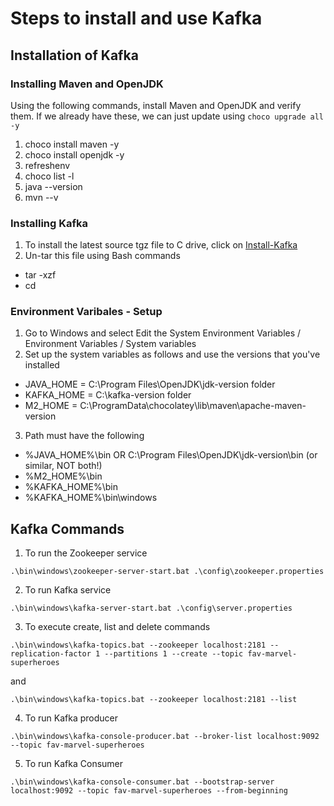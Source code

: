 # Steps to install and use Kafka

## Installation of Kafka

### Installing Maven and OpenJDK

Using the following commands, install Maven and OpenJDK and verify them. If we already have these, we can just update using ``` choco upgrade all -y ```

1. choco install maven -y
1. choco install openjdk -y
1. refreshenv
1. choco list -l
1. java --version
1. mvn --v

### Installing Kafka

1. To install the latest source tgz file to C drive, click on [Install-Kafka](https://kafka.apache.org/quickstart)
1. Un-tar this file using Bash commands
- tar -xzf <filename>
- cd <folder>

### Environment Varibales - Setup

1. Go to Windows and select Edit the System Environment Variables / Environment Variables / System variables
2. Set up the system variables as follows and use the versions that you've installed
- JAVA_HOME = C:\Program Files\OpenJDK\jdk-version folder
- KAFKA_HOME =  C:\kafka-version folder
- M2_HOME = C:\ProgramData\chocolatey\lib\maven\apache-maven-version
3. Path must have the following
- %JAVA_HOME%\bin OR C:\Program Files\OpenJDK\jdk-version\bin (or similar, NOT both!)
- %M2_HOME%\bin
- %KAFKA_HOME%\bin
- %KAFKA_HOME%\bin\windows

## Kafka Commands

1. To run the Zookeeper service

``` .\bin\windows\zookeeper-server-start.bat .\config\zookeeper.properties ```

2. To run Kafka service

``` .\bin\windows\kafka-server-start.bat .\config\server.properties ```

3. To execute create, list and delete commands

``` .\bin\windows\kafka-topics.bat --zookeeper localhost:2181 --replication-factor 1 --partitions 1 --create --topic fav-marvel-superheroes ```

and

``` .\bin\windows\kafka-topics.bat --zookeeper localhost:2181 --list ```

4. To run Kafka producer

``` .\bin\windows\kafka-console-producer.bat --broker-list localhost:9092 --topic fav-marvel-superheroes ```

5. To run Kafka Consumer

``` .\bin\windows\kafka-console-consumer.bat --bootstrap-server localhost:9092 --topic fav-marvel-superheroes --from-beginning ```
